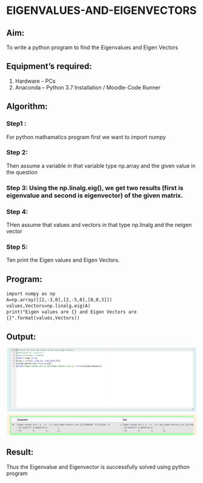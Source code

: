 # EIGENVALUES-AND-EIGENVECTORS
## Aim:
To write a python program to find the Eigenvalues and Eigen Vectors
## Equipment’s required:
1. 	Hardware – PCs
2. 	Anaconda – Python 3.7 Installation / Moodle-Code Runner
## Algorithm:
### Step1 :
For python mathamatics program first we want to import numpy 
### Step 2: 
Then assume a variable in that variable type np.array and the given value in the question
### Step 3: Using the np.linalg.eig(),  we get two results (first is eigenvalue and second is eigenvector) of the given matrix.
### Step 4: 
THen assume that values and vectors in that type np.linalg and the neigen vector
### Step 5:
Ten print the Eigen values and Eigen Vectors.
## Program:
```
import numpy as np
A=np.array([[2,-3,0],[2,-5,0],[0,0,3]])
values,Vectors=np.linalg.eig(A)
print("Eigen values are {} and Eigen Vectors are {}".format(values,Vectors))
```
## Output:
![OUTPUT](./image/Maths%20ex%204.png)
## Result:
Thus the Eigenvalue and Eigenvector is successfully solved using python program
